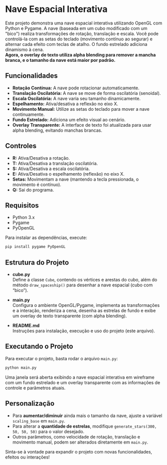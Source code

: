 # Nave Espacial Interativa

Este projeto demonstra uma nave espacial interativa utilizando OpenGL com Python e Pygame. A nave (baseada em um cubo modificado com um "bico") realiza transformações de rotação, translação e escala. Você pode controlá-la com as setas do teclado (movimento contínuo ao segurar) e alternar cada efeito com teclas de atalho. O fundo estrelado adiciona dinamismo à cena.  
**Agora, o overlay de texto utiliza alpha blending para remover a mancha branca, e o tamanho da nave está maior por padrão.**

## Funcionalidades

- **Rotação Contínua:** A nave pode rotacionar automaticamente.
- **Translação Oscilatória:** A nave se move de forma oscilatória (senoidal).
- **Escala Oscilatória:** A nave varia seu tamanho dinamicamente.
- **Espelhamento:** Ativa/desativa a reflexão no eixo X.
- **Movimento Manual:** Utilize as setas do teclado para mover a nave continuamente.
- **Fundo Estrelado:** Adiciona um efeito visual ao cenário.
- **Overlay Transparente:** A interface de texto foi atualizada para usar alpha blending, evitando manchas brancas.

## Controles

- **R:** Ativa/Desativa a rotação.
- **T:** Ativa/Desativa a translação oscilatória.
- **S:** Ativa/Desativa a escala oscilatória.
- **E:** Ativa/Desativa o espelhamento (reflexão) no eixo X.
- **Setas:** Movimentam a nave (mantendo a tecla pressionada, o movimento é contínuo).
- **Q:** Sai do programa.

## Requisitos

- Python 3.x
- Pygame
- PyOpenGL

Para instalar as dependências, execute:
```bash
pip install pygame PyOpenGL
```

## Estrutura do Projeto

- **cube.py**  
  Define a classe `Cube`, contendo os vértices e arestas do cubo, além do método `draw_spaceship()` para desenhar a nave espacial (cubo com “bico”).
  
- **main.py**  
  Configura o ambiente OpenGL/Pygame, implementa as transformações e a interação, renderiza a cena, desenha as estrelas de fundo e exibe um overlay de texto transparente (com alpha blending).

- **README.md**  
  Instruções para instalação, execução e uso do projeto (este arquivo).

## Executando o Projeto

Para executar o projeto, basta rodar o arquivo `main.py`:

```bash
python main.py
```

Uma janela será aberta exibindo a nave espacial interativa em wireframe com um fundo estrelado e um overlay transparente com as informações de controle e parâmetros atuais.

## Personalização

- Para **aumentar/diminuir** ainda mais o tamanho da nave, ajuste a variável `scaling_base` em `main.py`.  
- Para alterar a **quantidade de estrelas**, modifique `generate_stars(300, 50, 50, 50)` para o valor desejado.  
- Outros parâmetros, como velocidade de rotação, translação e movimento manual, podem ser alterados diretamente em `main.py`.

Sinta-se à vontade para expandir o projeto com novas funcionalidades, efeitos ou interações!
